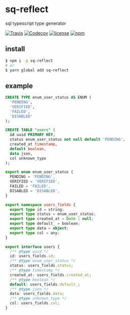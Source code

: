 # sq-reflect

sql typescript type generator

[![Travis](https://img.shields.io/travis/com/harryparkdotio/sq-reflect/master.svg?style=for-the-badge)](https://travis-ci.com/harryparkdotio/sq-reflect)
[![Codecov](https://img.shields.io/codecov/c/github/harryparkdotio/sq-reflect/master.svg?style=for-the-badge)](https://codecov.io/gh/harryparkdotio/sq-reflect)
[![license](https://img.shields.io/github/license/harryparkdotio/sq-reflect.svg?style=for-the-badge)](https://github.com/harryparkdotio/sq-reflect/blob/master/license)
[![npm](https://img.shields.io/npm/v/sq-reflect.svg?style=for-the-badge)](https://www.npmjs.com/package/sq-reflect)

## install

```bash
$ npm i -g sq-reflect
# or
$ yarn global add sq-reflect
```

## example

```sql
CREATE TYPE enum_user_status AS ENUM (
  'PENDING',
  'VERIFIED',
  'FAILED',
  'DISABLED'
);

CREATE TABLE "users" (
  id uuid PRIMARY KEY,
  status enum_user_status not null default 'PENDING',
  created_at timestamp,
  default boolean,
  data json,
  col unknown_type
);
```

```ts
export enum enum_user_status {
  PENDING = 'PENDING',
  VERIFIED = 'VERIFIED',
  FAILED = 'FAILED',
  DISABLED = 'DISABLED',
}

export namespace users_fields {
  export type id = string;
  export type status = enum_user_status;
  export type created_at = Date | null;
  export type default_ = boolean;
  export type data = object;
  export type col = any;
}

export interface users {
  /** @type uuid */
  id: users_fields.id;
  /** @type enum_user_status */
  status: users_fields.status;
  /** @type timestamp */
  created_at: users_fields.created_at;
  /** @type boolean */
  default: users_fields.default_;
  /** @type json */
  data: users_fields.data;
  /** @type unknown_type */
  col: users_fields.col;
}
```
